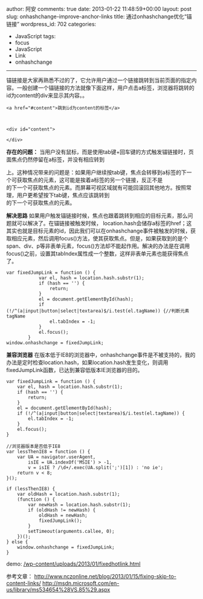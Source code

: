 author: 阿安
comments: true
date: 2013-01-22 11:48:59+00:00
layout: post
slug: onhashchange-improve-anchor-links
title: 通过onhashchange优化“锚链接”
wordpress_id: 702
categories:
- JavaScript
tags:
- focus
- JavaScript
- Link
- onhashchange
---

锚链接是大家再熟悉不过的了，它允许用户通过一个链接跳转到当前页面的指定内容。一般创建一个锚链接的方法就像下面这样，用户点击a标签，浏览器将跳转的id为content的div来显示其内容。。

    

    <a href="#content">跳到id为content的标签</a>



    <div id="content">

    </div>





**存在的问题：**
当用户没有鼠标，而是使用tab键+回车键的方式触发锚链接时，页面焦点仍然停留在a标签，并没有相应转到<div id="content">上。这种情况带来的问题是：如果用户继续按tab键，焦点会转移到a标签的下一个可获取焦点的元素，这可能是挨着a标签的另一个链接，反正不是<div id="content">的下一个可获取焦点的元素。而屏幕可视区域就有可能回滚回其他地方。按照常理，用户更希望按下tab键，焦点应该跳转到<div id="content">的下一个可获取焦点的元素。
<!-- more -->
**解决思路**
如果用户触发锚链接时候，焦点也跟着跳转到相应的目标元素，那么问题就可以解决了。在锚链接被触发时候， location.hash会储存a标签的href；这其实也就是目标元素的id，因此我们可以在onhashchange事件被触发的时候，获取相应元素，然后调用focus()方法，使其获取焦点。但是，如果获取到的是个span、div、p等非表单元素，focus()方法却不能起作用。解决的办法是在调用focus()之前，设置其tabIndex属性成一个整数，这样非表单元素也能获得焦点了。

    

    var fixedJumpLink = function () {
                var el, hash = location.hash.substr(1);
                if (hash == '') {
                    return;
                }
                el = document.getElementById(hash);
                if (!/^(a|input|button|select|textarea)$/i.test(el.tagName)) {//判断元素tagName
                    el.tabIndex = -1;
                }
                el.focus();
            }
    window.onhashchange = fixedJumpLink;





**兼容浏览器**
在版本低于IE8的浏览器中，onhashchange事件是不被支持的，我的办法是定时检查location.hash，如果location.hash发生变化，则调用fixedJumpLink函数，已达到兼容低版本IE浏览器的目的。

    

    var fixedJumpLink = function () {
        var el, hash = location.hash.substr(1);
        if (hash == '') {
            return;
        }
        el = document.getElementById(hash);
        if (!/^(a|input|button|select|textarea)$/i.test(el.tagName)) {
            el.tabIndex = -1;
        }
        el.focus();
    }

    //浏览器版本是否低于IE8
    var lessThenIE8 = function () {
        var UA = navigator.userAgent,
            isIE = UA.indexOf('MSIE') > -1,
            v = isIE ? /\d+/.exec(UA.split(';')[1]) : 'no ie';
        return v < 8;
    }();

    if (lessThenIE8) {
        var oldHash = location.hash.substr(1);
        (function () {
            var newHash = location.hash.substr(1);
            if (oldHash != newHash) {
                oldHash = newHash;
                fixedJumpLink();
            }
            setTimeout(arguments.callee, 0);
        })();
    } else {
        window.onhashchange = fixedJumpLink;
    }





demo:
[/wp-content/uploads/2013/01/fixedhotlink.html](/wp-content/uploads/2013/01/fixedhotlink.html)



参考文章：
http://www.nczonline.net/blog/2013/01/15/fixing-skip-to-content-links/
http://msdn.microsoft.com/en-us/library/ms534654%28VS.85%29.aspx
